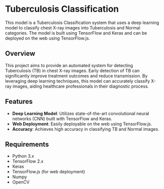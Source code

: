 # Tuberculosis Classification

This model is a Tuberculosis Classification system that uses a deep learning model to classify chest X-ray images into Tuberculosis and Normal categories. The model is built using TensorFlow and Keras and can be deployed on the web using TensorFlow.js.

## Overview

This project aims to provide an automated system for detecting Tuberculosis (TB) in chest X-ray images. Early detection of TB can significantly improve treatment outcomes and reduce transmission. By leveraging deep learning techniques, this model can accurately classify X-ray images, aiding healthcare professionals in their diagnostic process.

## Features

- **Deep Learning Model**: Utilizes state-of-the-art convolutional neural networks (CNN) built with TensorFlow and Keras.
- **Web Deployment**: Easily deployable on the web using TensorFlow.js.
- **Accuracy**: Achieves high accuracy in classifying TB and Normal images.

## Requirements

- Python 3.x
- TensorFlow 2.x
- Keras
- TensorFlow.js (for web deployment)
- Numpy
- OpenCV

